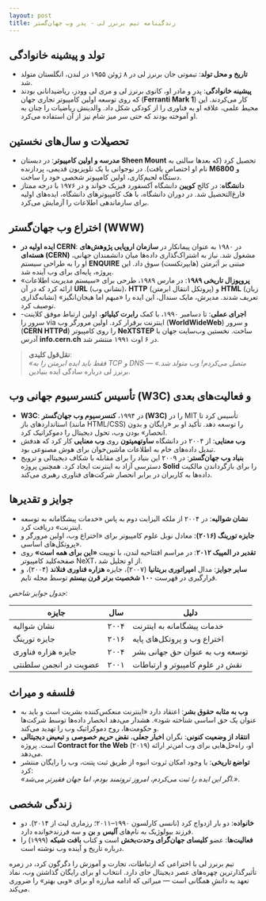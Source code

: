 ```yaml
---
layout: post
title: زندگینامه تیم برنرز لی - پدر وب جهان‌گستر
---
```


## **تولد و پیشینه خانوادگی**
- **تاریخ و محل تولد**: تیموتی جان برنرز لی در ۸ ژوئن ۱۹۵۵ در لندن، انگلستان متولد شد.
- **پیشینه خانوادگی**: پدر و مادر او، کانوی برنرز لی و مری لی وودز، ریاضیدانانی بودند که روی توسعه اولین کامپیوتر تجاری جهان (**Ferranti Mark 1**) کار می‌کردند. این محیط علمی، علاقه او به فناوری را از کودکی شکل داد. والدینش ریاضیات را چنان به او آموخته بودند که حتی سر میز شام نیز از آن استفاده می‌کرد.

## **تحصیلات و سال‌های نخستین**
- **مدرسه و اولین کامپیوتر**: در دبستان **Sheen Mount** تحصیل کرد (که بعدها سالنی به نام او اختصاص یافت). در نوجوانی با یک تلویزیون قدیمی، پردازنده **M6800** و دستگاه لحیم‌کاری، اولین کامپیوتر شخصی خود را ساخت.
- **دانشگاه**: در کالج **کویین** دانشگاه آکسفورد فیزیک خواند و در ۱۹۷۶ با درجه ممتاز فارغ‌التحصیل شد. در دوران دانشگاه، با هک کامپیوترهای دانشگاه، ایده‌های اولیه برای سازماندهی اطلاعات را آزمایش می‌کرد.

## **اختراع وب جهان‌گستر (WWW)**
- **ایده اولیه در CERN**: در ۱۹۸۰ به عنوان پیمانکار در **سازمان اروپایی پژوهش‌های هسته‌ای (CERN)** مشغول شد. نیاز به اشتراک‌گذاری داده‌ها میان دانشمندان جهانی، او را به طراحی سیستم **ENQUIRE** مبتنی بر اَبَرمتن (هایپرتکست) سوق داد. این پروژه، پایه‌ای برای وب آینده شد.
- **پروپوزال تاریخی ۱۹۸۹**: در مارس ۱۹۸۹، طرحی برای «سیستم مدیریت اطلاعات» ارائه کرد که در آن **URL** (نشانی وب)، **HTTP** (پروتکل انتقال ابرمتن) و **HTML** (زبان نشانه‌گذاری) تعریف شدند. مدیرش، مایک سندال، این ایده را «مبهم اما هیجان‌انگیز» توصیف کرد.
- **اجرای عملی**: تا دسامبر ۱۹۹۰، با کمک **رابرت کیلیائو**، اولین ارتباط موفق کلاینت-سرور را via اینترنت برقرار کرد. اولین مرورگر وب (**WorldWideWeb**) و سرور (**CERN HTTPd**) را روی کامپیوتر **NeXTSTEP** ساخت. نخستین وب‌سایت جهان با آدرس **info.cern.ch** در ۶ اوت ۱۹۹۱ منتشر شد.
> **نقل‌قول کلیدی**:  
> *«فقط باید ایده ابرمتن را به TCP و DNS متصل می‌کردم! وب متولد شد.»* — برنرز لی درباره سادگی ایده بنیادین.

## **تأسیس کنسرسیوم جهانی وب (W3C) و فعالیت‌های بعدی**
- **W3C**: در ۱۹۹۴، **کنسرسیوم وب جهان‌گستر (W3C)** را در MIT تأسیس کرد تا استانداردهای باز (مانند HTML/CSS) را توسعه دهد. تأکید او بر «رایگان و بدون انحصار» بودن وب، تحول دیجیتال را دموکراتیک کرد.
- **وب معنایی**: از ۲۰۰۴ در دانشگاه **ساوتهمپتون** روی **وب معنایی** کار کرد که هدفش تبدیل داده‌های خام به اطلاعات ماشین‌خوان برای هوش مصنوعی بود.
- **بنیاد وب جهان‌گستر**: در ۲۰۰۹ این بنیاد را برای مقابله با شکاف دیجیتالی و ترویج دسترسی آزاد به اینترنت ایجاد کرد. همچنین پروژه **Solid** را برای بازگرداندن مالکیت داده‌ها به کاربران در برابر انحصار شرکت‌های فناوری رهبری می‌کند.

## **جوایز و تقدیرها**
- **نشان شوالیه**: در ۲۰۰۴ از ملکه الیزابت دوم به پاس «خدمات پیشگامانه به توسعه اینترنت» دریافت کرد.
- **جایزه تورینگ (۲۰۱۶)**: معادل نوبل علوم کامپیوتر برای «اختراع وب، اولین مرورگر و پروتکل‌های اساسی».
- **تقدیر در المپیک ۲۰۱۲**: در مراسم افتتاحیه لندن، با توییت **«این برای همه است»** روی صفحه‌کلید کامپیوتر NeXT، از او تجلیل شد.
- **سایر جوایز**: مدال **امپراتوری بریتانیا** (۲۰۰۷)، جایزه **هزاره فناوری فنلاند** (۲۰۰۴)، و قرارگیری در فهرست **۱۰۰ شخصیت برتر قرن بیستم** توسط مجله تایم.

*جدول جوایز شاخص:*  

| **جایزه**               | **سال** | **دلیل**                                  |
|--------------------------|---------|--------------------------------------------|
| نشان شوالیه             | ۲۰۰۴    | خدمات پیشگامانه به اینترنت                |
| جایزه تورینگ            | ۲۰۱۶    | اختراع وب و پروتکل‌های پایه              |
| جایزه هزاره فناوری      | ۲۰۰۴    | توسعه وب به عنوان حق جهانی بشر            |
| عضویت در انجمن سلطنتی   | ۲۰۰۱    | نقش در علوم کامپیوتر و ارتباطات           |

## **فلسفه و میراث**
- **وب به مثابه حقوق بشر**: اعتقاد دارد «اینترنت منعکس‌کننده بشریت است و باید به عنوان یک حق اساسی شناخته شود». هشدار می‌دهد انحصار داده‌ها توسط شرکت‌ها و حکومت‌ها، روح دموکراتیک وب را تهدید می‌کند.
- **انتقاد از وضعیت کنونی**: نگران **اخبار جعلی**، **نقض حریم خصوصی** و **تبعیض دیجیتالی** است. پروژه **Contract for the Web** (۲۰۱۹) او، راه‌حل‌هایی برای وب امن‌تر ارائه می‌دهد.
- **تواضع تاریخی**: با وجود امکان ثروت انبوه از طریق ثبت پتنت، وب را رایگان منتشر کرد:  
  *«اگر این ایده را ثبت می‌کردم، امروز ثروتمند بودم، اما جهان فقیرتر می‌شد.»*.

## **زندگی شخصی**
- **خانواده**: دو بار ازدواج کرد (نانسی کارلسون ۱۹۹۰–۲۰۱۱؛ رزماری لیث از ۲۰۱۴). دو فرزند بیولوژیک به نام‌های **آلیس** و **بن** و سه فرزندخوانده دارد.
- **فعالیت‌ها**: عضو **کلیسای جهان‌گرای وحدت‌بخش** است و کتاب **بافت شبکه** (۱۹۹۹) را درباره تاریخ و آینده وب نوشته است.

تیم برنرز لی با اختراعی که ارتباطات، تجارت و آموزش را دگرگون کرد، در زمره تأثیرگذارترین چهره‌های عصر دیجیتال جای دارد. انتخاب او برای رایگان گذاشتن وب، نماد تعهد به دانشِ همگانی است — میراثی که ادامه مبارزه او برای «وبی بهتر» را ضروری می‌کند.

